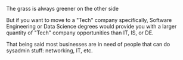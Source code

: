 The grass is always greener on the other side

But if you want to move to a "Tech" company specifically, Software Engineering or Data Science degrees would provide you with a larger quantity of "Tech" company opportunities than IT, IS, or DE.

That being said most businesses are in need of people that can do sysadmin stuff: networking, IT, etc.
